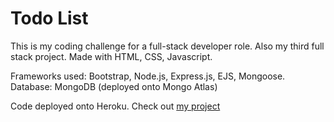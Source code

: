 # Todo List

This is my coding challenge for a full-stack developer role. Also my third full stack project. Made with HTML, CSS, Javascript.

Frameworks used: Bootstrap, Node.js, Express.js, EJS, Mongoose.
Database: MongoDB (deployed onto Mongo Atlas)

Code deployed onto Heroku. Check out [my project](https://warm-eyrie-02465.herokuapp.com/statistics)
